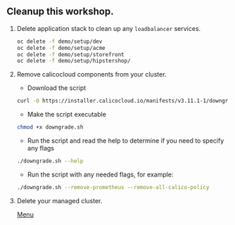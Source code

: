 ## Cleanup this workshop.

1. Delete application stack to clean up any `loadbalancer` services.

    ```bash
    oc delete -f demo/setup/dev
    oc delete -f demo/setup/acme
    oc delete -f demo/setup/storefront
    oc delete -f demo/setup/hipstershop/
    ```

2. Remove calicocloud components from your cluster.
   - Download the script 
   ```bash
   curl -O https://installer.calicocloud.io/manifests/v3.11.1-1/downgrade.sh
   ```

   - Make the script executable 
   ```bash
   chmod +x downgrade.sh
   ```

   - Run the script and read the help to determine if you need to specify any flags 
   ```bash
   ./downgrade.sh --help
   ```

   - Run the script with any needed flags, for example: 
   ```bash
   ./downgrade.sh --remove-prometheus --remove-all-calico-policy
   
   ```   

3. Delete your managed cluster.

   [Menu](../README.md)
   